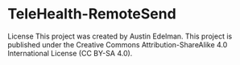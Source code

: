 # TeleHealth-RemoteSend

License
This project was created by Austin Edelman. 
This project is published under the Creative Commons Attribution-ShareAlike 4.0 International License (CC BY-SA 4.0).
